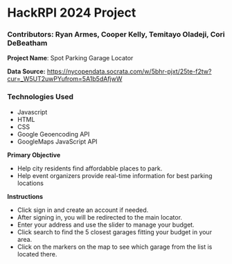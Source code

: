 # HackRPI 2024 Project
### Contributors:  Ryan Armes, Cooper Kelly, Temitayo Oladeji, Cori DeBeatham


**Project Name**: Spot Parking Garage Locator

**Data Source:** https://nycopendata.socrata.com/w/5bhr-pjxt/25te-f2tw?cur=_W5UT2uwPYufrom=5A1b5dAfjwW

### Technologies Used
* Javascript
* HTML
* CSS
* Google Geoencoding API
* GoogleMaps JavaScript API 


**Primary Objective**
* Help city residents find affordabble places to park.
* Help event organizers provide real-time information for best parking locations


**Instructions**

* Click sign in and create an account if needed.
* After signing in, you will be redirected to the main locator.
* Enter your address and use the slider to manage your budget.
* Click search to find the 5 closest garages fitting your budget in your area.
* Click on the markers on the map to see which garage from the list is located there.





